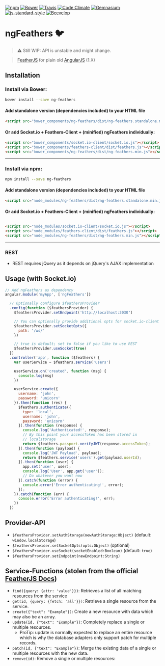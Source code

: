 [![npm](https://shields.beevelop.com/npm/v/ng-feathers.svg?style=flat-square)](https://www.npmjs.com/package/ng-feathers)
[![Bower](https://shields.beevelop.com/bower/v/ng-feathers.svg?style=flat-square)](#bower)
[![Travis](https://shields.beevelop.com/travis/beevelop/ng-feathers.svg?style=flat-square)](https://travis-ci.org/beevelop/ng-feathers)
[![Code Climate](https://shields.beevelop.com/codeclimate/github/beevelop/ng-feathers.svg?style=flat-square)](https://codeclimate.com/github/beevelop/ng-feathers)
[![Gemnasium](https://shields.beevelop.com/gemnasium/beevelop/ng-feathers.svg?style=flat-square)](https://gemnasium.com/beevelop/ng-feathers)
[![js-standard-style](https://shields.beevelop.com/badge/code%20style-standard-brightgreen.svg?style=flat-square)](http://standardjs.com/)
[![Beevelop](https://links.beevelop.com/honey-badge)](https://beevelop.com)

# ngFeathers :bird:

> :warning: Still WIP: API is unstable and might change.

> [FeatherJS](http://feathersjs.com/) for plain old [AngularJS](https://angularjs.org/) (1.X)

## Installation

### Install via Bower:
```bash
bower install --save ng-feathers
```

#### Add standalone version (dependencies included) to your HTML file
```html
<script src="bower_components/ng-feathers/dist/ng-feathers.standalone.min.js"></script>
```

#### Or add Socket.io + Feathers-Client + (minified) ngFeathers individually:
```html
<script src="bower_components/socket.io-client/socket.io.js"></script>
<script src="bower_components/feathers-client/dist/feathers.js"></script>
<script src="bower_components/ng-feathers/dist/ng-feathers.min.js"></script>
```
----

### Install via npm:
```bash
npm install --save ng-feathers
```

#### Add standalone version (dependencies included) to your HTML file
```html
<script src="node_modules/ng-feathers/dist/ng-feathers.standalone.min.js"></script>
```

#### Or add Socket.io + Feathers-Client + (minified) ngFeathers individually:
```html

<script src="node_modules/socket.io-client/socket.io.js"></script>
<script src="node_modules/feathers-client/dist/feathers.js"></script>
<script src="node_modules/ng-feathers/dist/ng-feathers.min.js"></script>
```
----


### REST
- REST requires jQuery as it depends on jQuery's AJAX implementation

## Usage (with Socket.io)
```js
// Add ngFeathers as dependency
angular.module('myApp', ['ngFeathers'])

  // Optionally configure $feathersProvider
  .config(function ($feathersProvider) {
    $feathersProvider.setEndpoint('http://localhost:3030')

    // You can optionally provide additional opts for socket.io-client
    $feathersProvider.setSocketOpts({
      path: '/ws/'
    })

    // true is default; set to false if you like to use REST
    $feathersProvider.useSocket(true)
  })
  .controller('app', function ($feathers) {
    var userService = $feathers.service('users')

    userService.on('created', function (msg) {
      console.log(msg)
    })

    userService.create({
      username: 'john',
      password: 'unicorn'
    }).then(function (res) {
      $feathers.authenticate({
        type: 'local',
        username: 'john',
        password: 'unicorn'
      }).then(function (response) {
        console.log('Authenticated!', response);
        // By this point your accessToken has been stored in
        // localstorage
        return $feathers.passport.verifyJWT(response.accessToken);
      }).then(function (payload) {
        console.log('JWT Payload', payload);
        return $feathers.service('users').get(payload.userId);
      }).then(function (user) {
        app.set('user', user);
        console.log('User', app.get('user'));
        // Do whatever you want now
      }).catch(function (error) {
        console.error('Error authenticating!', error);
      });
    }).catch(function (err) {
      console.error('Error authenticating!', err);
    })
  })
```

## Provider-API
- `$feathersProvider.setAuthStorage(newAuthStorage:Object)` (default: `window.localStorage`)
- `$feathersProvider.setSocketOpts(opts:Object)` (optional)
- `$feathersProvider.useSocket(socketEnabled:Boolean)` (default: `true`)
- `$feathersProvider.setEndpoint(newEndpoint:String)`

## Service-Functions (stolen from the official [FeatherJS Docs](https://github.com/feathersjs/feathers-docs/blob/master/clients/vanilla-rest.md))
- `find({query: {attr: 'value'}})`: Retrieves a list of all matching resources from the service
- `get(id, {query: {fetch: 'all'}})`: Retrieve a single resource from the service.
- `create({"text": "Example"})`: Create a new resource with data which may also be an array.
- `update(id, {"text": "Example"})`: Completely replace a single or multiple resources.
  + ProTip: update is normally expected to replace an entire resource which is why the database adapters only support patch for multiple records.
- `patch(id, {"text": "Example"})`: Merge the existing data of a single or multiple resources with the new data.
- `remove(id)`: Remove a single or multiple resources:
